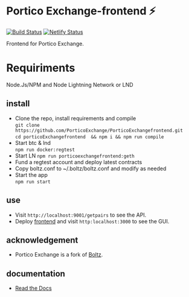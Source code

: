 # Portico Exchange-frontend ⚡️

[![Build Status](https://travis-ci.org/BoltzExchange/boltz-frontend.svg?branch=master)](https://travis-ci.org/BoltzExchange/boltz-frontend)
[![Netlify Status](https://api.netlify.com/api/v1/badges/23c4d816-70a4-4c7a-954e-c278d334ee53/deploy-status)](https://app.netlify.com/sites/snazzy-souffle-d2f5b3/deploys)

Frontend for Portico Exchange. 

# Requiriments 

Node.Js/NPM and Node Lightning Network or LND

## install
* Clone the repo, install requirements and compile  
`git clone https://github.com/PorticoExchange/PorticoExchangefrontend.git`  
`cd porticoExchangefrontend  && npm i && npm run compile`  
* Start btc & lnd  
`npm run docker:regtest`
* Start LN 
`npm run porticoexchangefrontend:geth`
* Fund a regtest account and deploy latest contracts  
* Copy boltz.conf to ~/.boltz/boltz.conf and modify as needed  
* Start the app  
`npm run start`

## use
* Visit `http://localhost:9001/getpairs` to see the API.
* Deploy [frontend](https://github.com/pseudozach/boltz-frontend) and visit `http:localhost:3000` to see the GUI.



## acknowledgement
* Portico Exchange is a fork of [Boltz](https://github.com/BoltzExchange/boltz-backend).

## documentation
* [Read the Docs](https://layertwolabs.gitbook.io/portico-exchange/)
